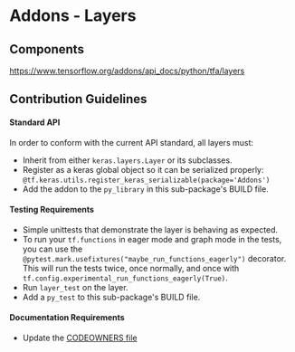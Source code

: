 # Addons - Layers

## Components
https://www.tensorflow.org/addons/api_docs/python/tfa/layers

## Contribution Guidelines
#### Standard API
In order to conform with the current API standard, all layers
must:
 * Inherit from either `keras.layers.Layer` or its subclasses.
 * Register as a keras global object so it can be serialized properly: `@tf.keras.utils.register_keras_serializable(package='Addons')`
 * Add the addon to the `py_library` in this sub-package's BUILD file.

#### Testing Requirements
 * Simple unittests that demonstrate the layer is behaving as expected.
 * To run your `tf.functions` in eager mode and graph mode in the tests, 
   you can use the `@pytest.mark.usefixtures("maybe_run_functions_eagerly")` 
   decorator. This will run the tests twice, once normally, and once
   with `tf.config.experimental_run_functions_eagerly(True)`.
 * Run `layer_test` on the layer.
 * Add a `py_test` to this sub-package's BUILD file.

#### Documentation Requirements
 * Update the [CODEOWNERS file](https://github.com/tensorflow/addons/blob/master/.github/CODEOWNERS)
